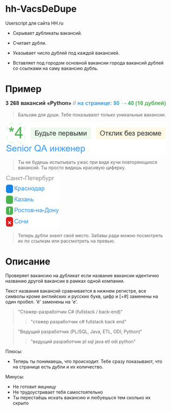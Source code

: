 # hh-VacsDeDupe

Userscript для сайта HH.ru

* Скрывает дубликаты вакансий.

* Считает дубли.

* Указывает число дублей под каждой вакансией.

* Вставляет под городом основной вакансии города вакансий дублей со ссылками на саму вакансию дубль.

# Пример

![image](https://github.com/q319M-7W/hh-VacsDeDupe/blob/main/images/1.png)

> Бальзам для души. Тебе показывают только уникальные вакансии.

![image](https://github.com/q319M-7W/hh-VacsDeDupe/blob/main/images/2.png)

> Ты не будешь испытывать ужас при виде кучи повторяющихся вакансий. Ты просто видишь красивую циферку.

![image](https://github.com/q319M-7W/hh-VacsDeDupe/blob/main/images/3.png)

> Теперь дубли знают своё место. Забавы ради можно посмотреть их по ссылкам или рассмотреть на превью.

# Описание


Проверяет вакансию на дубликат если название вакансии идентично названию другой вакансии в рамках одной компании.

Текст названия вакансий сравнивается в нижнем регистре, все символы кроме английских и русских букв, цифр и [+#] заменены на один пробел. 'ё' заменены на 'е'.

> "Cтажер-разработчик C# (fullstack / back-end)"
>> "cтажер разработчик c# fullstack back end"

> "Ведущий разработчик (PL/SQL, Java, ETL, ODI, Python)"
>> "ведущий разработчик pl sql java etl odi python"

Плюсы:
*	Теперь ты понимаешь, что происходит. Тебе сразу показывают, что на странице есть дубли и их количество.

Минусы:
*	Не готовит яицницу
*	Не трудоустривает тебя самостоятельно
*	Ты перестаёшь искать вакансию и любуешься тем сколько их скрыто
